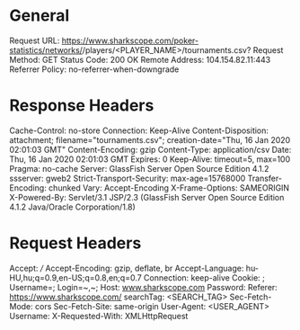 # General

Request URL: https://www.sharkscope.com/poker-statistics/networks/<NETWORK>/players/<PLAYER_NAME>/tournaments.csv?
Request Method: GET
Status Code: 200 OK
Remote Address: 104.154.82.11:443
Referrer Policy: no-referrer-when-downgrade

# Response Headers

Cache-Control: no-store
Connection: Keep-Alive
Content-Disposition: attachment; filename="tournaments.csv"; creation-date="Thu, 16 Jan 2020 02:01:03 GMT"
Content-Encoding: gzip
Content-Type: application/csv
Date: Thu, 16 Jan 2020 02:01:03 GMT
Expires: 0
Keep-Alive: timeout=5, max=100
Pragma: no-cache
Server: GlassFish Server Open Source Edition  4.1.2
ssserver: gweb2
Strict-Transport-Security: max-age=15768000
Transfer-Encoding: chunked
Vary: Accept-Encoding
X-Frame-Options: SAMEORIGIN
X-Powered-By: Servlet/3.1 JSP/2.3 (GlassFish Server Open Source Edition  4.1.2  Java/Oracle Corporation/1.8)

# Request Headers

Accept: */*
Accept-Encoding: gzip, deflate, br
Accept-Language: hu-HU,hu;q=0.9,en-US;q=0.8,en;q=0.7
Connection: keep-alive
Cookie: <COOKIES>; Username=<USERNAME>;  Login=<USERNAME>~,~<PASSWORD>;
Host: www.sharkscope.com
Password: <PASSWORD>
Referer: https://www.sharkscope.com/
searchTag: <SEARCH_TAG>
Sec-Fetch-Mode: cors
Sec-Fetch-Site: same-origin
User-Agent: <USER_AGENT>
Username: <USERNAME>
X-Requested-With: XMLHttpRequest
